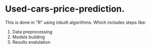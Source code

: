 # Used-cars-price-prediction.
This is done in "R" using inbuilt algorithms.
Which includes steps like:
1) Data preprocessing
2) Models building 
3) Results evalulation 
